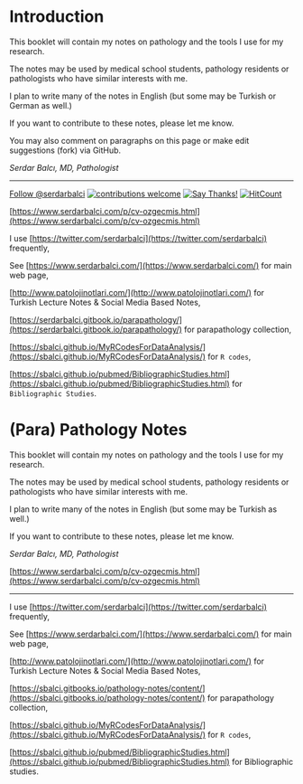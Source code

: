 # Introduction

This booklet will contain my notes on pathology and the tools I use for my research.

The notes may be used by medical school students, pathology residents or pathologists who have similar interests with me.

I plan to write many of the notes in English \(but some may be Turkish or German as well.\)

If you want to contribute to these notes, please let me know.

You may also comment on paragraphs on this page or make edit suggestions (fork) via GitHub.  

_Serdar Balcı, MD, Pathologist_

---

<a class="twitter-follow-button" data-show-count="false"
  href="https://twitter.com/serdarbalci">Follow @serdarbalci</a><script async src="https://platform.twitter.com/widgets.js" charset="utf-8"></script>
[![contributions welcome](https://img.shields.io/badge/contributions-welcome-brightgreen.svg?style=flat)](https://github.com/sbalci/ParaPathology/issues)
[![Say Thanks!](https://img.shields.io/badge/Say%20Thanks-!-1EAEDB.svg)](https://saythanks.io/to/sbalci)
[![HitCount](http://hits.dwyl.io/sbalci/ParaPathology.svg)](http://hits.dwyl.io/sbalci/ParaPathology)



[https://www.serdarbalci.com/p/cv-ozgecmis.html](https://www.serdarbalci.com/p/cv-ozgecmis.html)

I use [https://twitter.com/serdarbalci](https://twitter.com/serdarbalci) frequently,

See [https://www.serdarbalci.com/](https://www.serdarbalci.com/) for main web page,

[http://www.patolojinotlari.com/](http://www.patolojinotlari.com/) for Turkish Lecture Notes & Social Media Based Notes,

[https://serdarbalci.gitbook.io/parapathology/](https://serdarbalci.gitbook.io/parapathology/) for parapathology collection,

[https://sbalci.github.io/MyRCodesForDataAnalysis/](https://sbalci.github.io/MyRCodesForDataAnalysis/) for `R codes`,

[https://sbalci.github.io/pubmed/BibliographicStudies.html](https://sbalci.github.io/pubmed/BibliographicStudies.html) for `Bibliographic Studies`.



# \(Para\) Pathology Notes

This booklet will contain my notes on pathology and the tools I use for my research.

The notes may be used by medical school students, pathology residents or pathologists who have similar interests with me.

I plan to write many of the notes in English \(but some may be Turkish as well.\)

If you want to contribute to these notes, please let me know.

_Serdar Balcı, MD, Pathologist_

[https://www.serdarbalci.com/p/cv-ozgecmis.html](https://www.serdarbalci.com/p/cv-ozgecmis.html)

---

I use [https://twitter.com/serdarbalci](https://twitter.com/serdarbalci)  frequently,

See [https://www.serdarbalci.com/](https://www.serdarbalci.com/)  for main web page,

[http://www.patolojinotlari.com/](http://www.patolojinotlari.com/) for Turkish Lecture Notes & Social Media Based Notes,

[https://sbalci.gitbooks.io/pathology-notes/content/](https://sbalci.gitbooks.io/pathology-notes/content/) for parapathology collection,

[https://sbalci.github.io/MyRCodesForDataAnalysis/](https://sbalci.github.io/MyRCodesForDataAnalysis/) for `R codes`,

[https://sbalci.github.io/pubmed/BibliographicStudies.html](https://sbalci.github.io/pubmed/BibliographicStudies.html) for Bibliographic studies.


